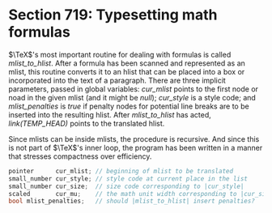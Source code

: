 # Section 719: Typesetting math formulas

$\TeX$'s most important routine for dealing with formulas is called *mlist_to_hlist*.
After a formula has been scanned and represented as an mlist, this routine converts it to an hlist that can be placed into a box or incorporated into the text of a paragraph.
There are three implicit parameters, passed in global variables: *cur_mlist* points to the first node or noad in the given mlist (and it might be *null*); *cur_style* is a style code; and *mlist_penalties* is *true* if penalty nodes for potential line breaks are to be inserted into the resulting hlist.
After *mlist_to_hlist* has acted, *link(TEMP_HEAD)* points to the translated hlist.

Since mlists can be inside mlists, the procedure is recursive.
And since this is not part of $\TeX$'s inner loop, the program has been written in a manner that stresses compactness over efficiency.

```c << Global variables >>+=
pointer      cur_mlist; // beginning of mlist to be translated
small_number cur_style; // style code at current place in the list
small_number cur_size;  // size code corresponding to |cur_style|
scaled       cur_mu;    // the math unit width corresponding to |cur_size|
bool mlist_penalties;   // should |mlist_to_hlist| insert penalties?
```
